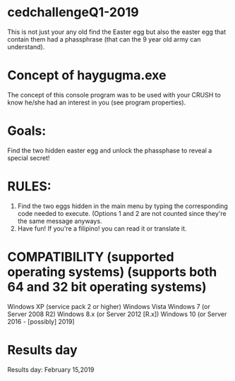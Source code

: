 # cedchallengeQ1-2019
This is not just your any old find the Easter egg but also the easter egg that contain them had a phassphrase (that can the 9 year old army can understand).

# Concept of haygugma.exe
The concept of this console program was to be used with your CRUSH to know he/she had an interest in you (see program properties).

# Goals:
Find the two hidden easter egg and unlock the phassphase to reveal a special secret!

# RULES:
1. Find the two eggs hidden in the main menu by typing the corresponding code needed to execute.
 (Options 1 and 2 are not counted since they're the same message anyways.
2. Have fun! If you're a filipino! you can read it or translate it. 

# COMPATIBILITY (supported operating systems) (supports both 64 and 32 bit operating systems)
Windows XP (service pack 2 or higher)
Windows Vista
Windows 7 (or Server 2008 R2)
Windows 8.x (or Server 2012 [R.x])
Windows 10 (or Server 2016 - [possibly] 2019]

# Results day
Results day: February 15,2019
